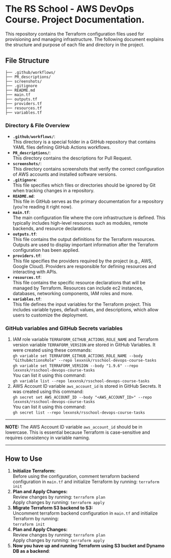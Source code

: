 # The RS School - AWS DevOps Course. Project Documentation.

This repository contains the Terraform configuration files used for provisioning and managing infrastructure. The following document explains the structure and purpose of each file and directory in the project.

## File Structure
```
├── .github/workflows/
├── PR_descriptions/
├── screenshots/
├── .gitignore
├── README.md
├── main.tf
├── outputs.tf
├── providers.tf
├── resources.tf
├── variables.tf
```

### Directory & File Overview

- **```.github/workflows/```**:  
  This directory is a special folder in a GitHub repository that contains YAML files defining GitHub Actions workflows. 
- **```PR_descriptions/```**:  
  This directory contains the descriptions for Pull Request.
- **```screenshots/```**:  
  This directory contains screenshots that verify the correct configuration of AWS accounts and installed software versions.
- **```.gitignore```**:  
  This file specifies which files or directories should be ignored by Git when tracking changes in a repository.
- **```README.md```**:  
  This file in GitHub serves as the primary documentation for a repository (you're reading it right now).
- **```main.tf```**:  
  The main configuration file where the core infrastructure is defined. This typically includes high-level resources such as modules, remote backends, and resource declarations.
- **```outputs.tf```**:  
  This file contains the output definitions for the Terraform resources. Outputs are used to display important information after the Terraform configuration has been applied.
- **```providers.tf```**:  
  This file specifies the providers required by the project (e.g., AWS, Google Cloud). Providers are responsible for defining resources and interacting with APIs.
- **```resources.tf```**:  
  This file contains the specific resource declarations that will be managed by Terraform. Resources can include ec2 instances, databases, networking components, IAM roles and more.
- **```variables.tf```**:  
  This file defines the input variables for the Terraform project. This includes variable types, default values, and descriptions, which allow users to customize the deployment.

### GitHub variables and GitHub Secrets variables
 1. IAM role variable ```TERRAFORM_GITHUB_ACTIONS_ROLE_NAME``` and Terraform version variable ```TERRAFORM_VERSION``` are stored in GitHub Variables. It were created using these commands:  
```gh variable set TERRAFORM_GITHUB_ACTIONS_ROLE_NAME --body "GithubActionsRole" --repo lexxnsk/rsschool-devops-course-tasks```  
```gh variable set TERRAFORM_VERSION --body "1.9.6" --repo lexxnsk/rsschool-devops-course-tasks```  
You can list it using this command:  
```gh variable list --repo lexxnsk/rsschool-devops-course-tasks```  
2. AWS Account ID variable ```aws_account_id``` is stored in GitHub Secrets. It was created using this command:  
```gh secret set AWS_ACCOUNT_ID --body "<AWS_ACCOUNT_ID>" --repo lexxnsk/rsschool-devops-course-tasks```  
You can list it using this command:  
```gh secret list --repo lexxnsk/rsschool-devops-course-tasks```  

---
**NOTE:**
The AWS Account ID variable ```aws_account_id``` should be in lowercase. This is essential because Terraform is case-sensitive and requires consistency in variable naming.

---

## How to Use

1. **Initialize Terraform:**  
   Before using the configuration, comment terraform backend configuration in ```main.tf``` and initialize Terraform by running:
   ```terraform init```
2. **Plan and Apply Changes:**  
   Review changes by running:
   ```terraform plan```  
   Apply changes by running:
   ```terraform apply```
3. **Migrate Terraform S3 backend to S3:**  
   Uncomment terraform backend configuration in ```main.tf``` and initialize Terraform by running:  
   ```terraform init```
4. **Plan and Apply Changes:**  
   Review changes by running:
   ```terraform plan```  
   Apply changes by running:
   ```terraform apply```
5. **Now you have up and running Terraform using S3 bucket and Dynamo DB as a backend**:  
